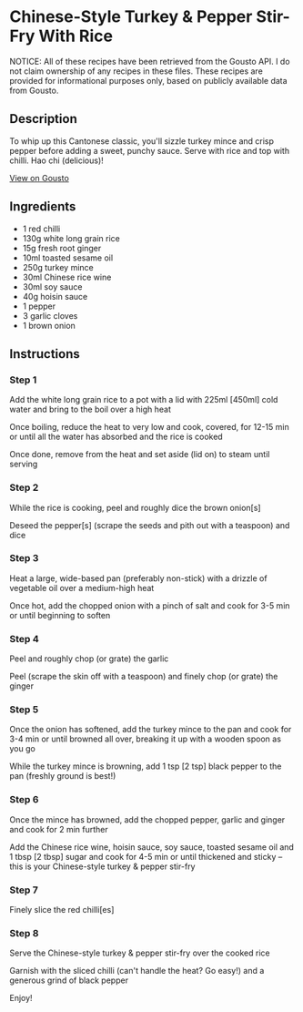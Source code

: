 # Chinese-Style Turkey & Pepper Stir-Fry With Rice

NOTICE: All of these recipes have been retrieved from the Gousto API. I do not claim ownership of any recipes in these files. These recipes are provided for informational purposes only, based on publicly available data from Gousto.

## Description

To whip up this Cantonese classic, you'll sizzle turkey mince and crisp pepper before adding a sweet, punchy sauce. Serve with rice and top with chilli. Hao chi (delicious)! 

[View on Gousto](https://www.gousto.co.uk/recipes/cookbook/chinese-style-turkey-green-pepper-stir-fry)

## Ingredients

- 1 red chilli
- 130g white long grain rice
- 15g fresh root ginger 
- 10ml toasted sesame oil
- 250g turkey mince
- 30ml Chinese rice wine
-  30ml soy sauce 
- 40g hoisin sauce
- 1 pepper
- 3 garlic cloves
- 1 brown onion

## Instructions


### Step 1

Add the white long grain rice to a pot with a lid with 225ml <span class="text-danger">[450ml]</span> cold water and bring to the boil over a high heat

Once boiling, reduce the heat to very low and cook, covered, for 12-15 min or until all the water has absorbed and the rice is cooked

Once done, remove from the heat and set aside (lid on) to steam until serving


### Step 2

While the rice is cooking, peel and roughly dice the brown onion<span class="text-danger">[s]</span>

Deseed the pepper<span class="text-danger">[s]</span> (scrape the seeds and pith out with a teaspoon) and dice


### Step 3

Heat a large, wide-based pan (preferably non-stick) with a drizzle of vegetable oil over a medium-high heat

Once hot, add the chopped onion with a pinch of salt and cook for 3-5 min or until beginning to soften


### Step 4

Peel and roughly chop (or grate) the garlic

Peel (scrape the skin off with a teaspoon) and finely chop (or grate) the ginger


### Step 5

Once the onion has softened, add the turkey mince to the pan and cook for 3-4 min or until browned all over, breaking it up with a wooden spoon as you go

While the turkey mince is browning, add 1 tsp <span class="text-danger">[2 tsp] </span>black pepper to the pan (freshly ground is best!)


### Step 6

Once the mince has browned, add the chopped pepper, garlic and ginger and cook for 2 min further

Add the Chinese rice wine, hoisin sauce, soy sauce, toasted sesame oil and 1 tbsp <span class="text-danger">[2 tbsp]</span> sugar and cook for 4-5 min or until thickened and sticky – this is your Chinese-style turkey & pepper stir-fry


### Step 7

Finely slice the red chilli<span class="text-danger">[es]</span>

### Step 8

Serve the Chinese-style turkey & pepper stir-fry over the cooked rice

Garnish with the sliced chilli (can't handle the heat? Go easy!) and a generous grind of black pepper

Enjoy!

